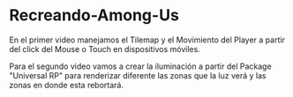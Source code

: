 # Recreando-Among-Us
En el primer video manejamos el Tilemap y el Movimiento del Player a partir del click del Mouse o Touch en dispositivos móviles.

Para el segundo video vamos a crear la iluminación a partir del Package "Universal RP" para renderizar diferente las zonas que la luz verá y las zonas en donde esta rebortará.
